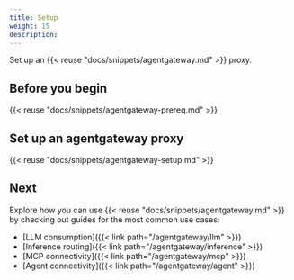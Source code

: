 ```yaml
---
title: Setup
weight: 15
description:
---
```


Set up an {{< reuse "docs/snippets/agentgateway.md" >}} proxy. 

## Before you begin

{{< reuse "docs/snippets/agentgateway-prereq.md" >}}

## Set up an agentgateway proxy

{{< reuse "docs/snippets/agentgateway-setup.md" >}}

## Next

Explore how you can use {{< reuse "docs/snippets/agentgateway.md" >}} by checking out guides for the most common use cases: 
* [LLM consumption]({{< link path="/agentgateway/llm" >}}) 
* [Inference routing]({{< link path="/agentgateway/inference" >}}) 
* [MCP connectivity]({{< link path="/agentgateway/mcp" >}}) 
* [Agent connectivity]({{< link path="/agentgateway/agent" >}}) 
